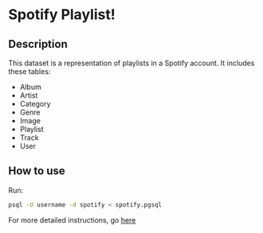 # Spotify Playlist!

## Description

This dataset is a representation of playlists in a Spotify account.  It includes these tables:

- Album
- Artist
- Category
- Genre
- Image
- Playlist
- Track
- User

## How to use

Run:

```sh
psql -U username -d spotify < spotify.pgsql 
```

For more detailed instructions, go [here](../how-to-use.md)
